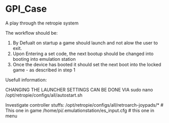# GPI_Case
 A play through the retropie system



The workflow should be:

1. By Defualt on startup a game should launch and not alow the user to exit.
2. Upon Entering a set code, the next bootup should be changed into booting into emulation station
3. Once the device has booted it should set the next boot into the locked game - as described in step 1



Usefull information:

CHANGING THE LAUNCHER SETTINGS CAN BE DONE VIA
sudo nano /opt/retropie/configs/all/autostart.sh



Investigate controller stuffs:
         /opt/retropie/configs/all/retroarch-joypads/* # This one in game
        /home/pi/.emulationstation/es_input.cfg # this one in menu
